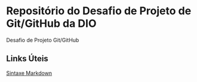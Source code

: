 # Repositório do Desafio de Projeto de Git/GitHub da DIO
Desafio de Projeto Git/GitHub

## Links Úteis
[Sintaxe Markdown](https://www.markdownguide.org/)
